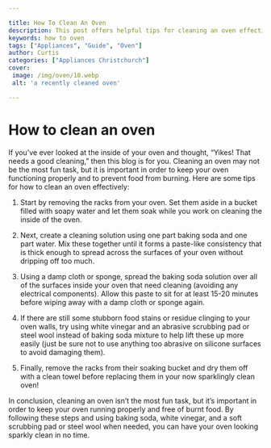 ```yaml
---

title: How To Clean An Oven
description: This post offers helpful tips for cleaning an oven effectively, so read on to learn more about how to keep your oven functioning properly!
keywords: how to oven
tags: ["Appliances", "Guide", "Oven"]
author: Curtis
categories: ["Appliances Christchurch"]
cover: 
 image: /img/oven/10.webp
 alt: 'a recently cleaned oven'

---
```


# How to clean an oven

If you’ve ever looked at the inside of your oven and thought, “Yikes! That needs a good cleaning,” then this blog is for you. Cleaning an oven may not be the most fun task, but it is important in order to keep your oven functioning properly and to prevent food from burning. Here are some tips for how to clean an oven effectively: 

1. Start by removing the racks from your oven. Set them aside in a bucket filled with soapy water and let them soak while you work on cleaning the inside of the oven. 

2. Next, create a cleaning solution using one part baking soda and one part water. Mix these together until it forms a paste-like consistency that is thick enough to spread across the surfaces of your oven without dripping off too much. 

3. Using a damp cloth or sponge, spread the baking soda solution over all of the surfaces inside your oven that need cleaning (avoiding any electrical components). Allow this paste to sit for at least 15-20 minutes before wiping away with a damp cloth or sponge again. 

4. If there are still some stubborn food stains or residue clinging to your oven walls, try using white vinegar and an abrasive scrubbing pad or steel wool instead of baking soda mixture to help lift these up more easily (just be sure not to use anything too abrasive on silicone surfaces to avoid damaging them). 

5. Finally, remove the racks from their soaking bucket and dry them off with a clean towel before replacing them in your now sparklingly clean oven!

In conclusion, cleaning an oven isn’t the most fun task, but it’s important in order to keep your oven running properly and free of burnt food. By following these steps and using baking soda, white vinegar, and a soft scrubbing pad or steel wool when needed, you can have your oven looking sparkly clean in no time.